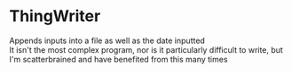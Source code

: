 # ThingWriter
Appends inputs into a file as well as the date inputted <br />
It isn't the most complex program, nor is it particularly difficult to write, but I'm scatterbrained and have benefited from this many times
